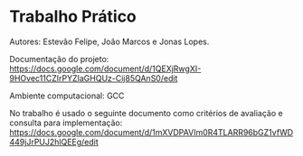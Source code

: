 # Trabalho Prático

Autores: Estevão Felipe, João Marcos e Jonas Lopes.

Documentação do projeto: https://docs.google.com/document/d/1QEXjRwgXI-9HOvec11CZIrPYZIaGHQUz-Cij85QAnS0/edit

Ambiente computacional: GCC

No trabalho é usado o seguinte documento como critérios de avaliação e consulta para implementação: https://docs.google.com/document/d/1mXVDPAVIm0R4TLARR96bGZ1vfWD449jJrPUJ2hlQEEg/edit
